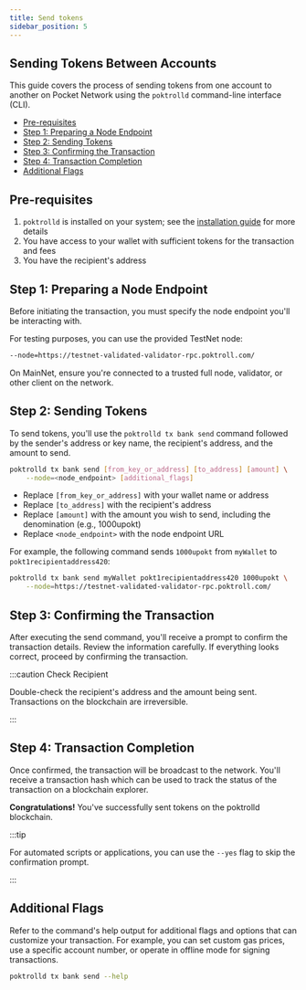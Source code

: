 ```yaml
---
title: Send tokens
sidebar_position: 5
---
```


## Sending Tokens Between Accounts <!-- omit in toc -->

This guide covers the process of sending tokens from one account to another on
Pocket Network using the `poktrolld` command-line interface (CLI).

- [Pre-requisites](#pre-requisites)
- [Step 1: Preparing a Node Endpoint](#step-1-preparing-a-node-endpoint)
- [Step 2: Sending Tokens](#step-2-sending-tokens)
- [Step 3: Confirming the Transaction](#step-3-confirming-the-transaction)
- [Step 4: Transaction Completion](#step-4-transaction-completion)
- [Additional Flags](#additional-flags)

## Pre-requisites

1. `poktrolld` is installed on your system; see the [installation guide](./poktrolld_cli.md) for more details
2. You have access to your wallet with sufficient tokens for the transaction and fees
3. You have the recipient's address

## Step 1: Preparing a Node Endpoint

Before initiating the transaction, you must specify the node endpoint you'll be interacting with.

For testing purposes, you can use the provided TestNet node:

```bash
--node=https://testnet-validated-validator-rpc.poktroll.com/
```

On MainNet, ensure you're connected to a trusted full node, validator, or other client on the network.

## Step 2: Sending Tokens

To send tokens, you'll use the `poktrolld tx bank send` command followed by the
sender's address or key name, the recipient's address, and the amount to send.

```sh
poktrolld tx bank send [from_key_or_address] [to_address] [amount] \
    --node=<node_endpoint> [additional_flags]
```

- Replace `[from_key_or_address]` with your wallet name or address
- Replace `[to_address]` with the recipient's address
- Replace `[amount]` with the amount you wish to send, including the denomination (e.g., 1000upokt)
- Replace `<node_endpoint>` with the node endpoint URL

For example, the following command sends `1000upokt` from `myWallet` to `pokt1recipientaddress420`:

```bash
poktrolld tx bank send myWallet pokt1recipientaddress420 1000upokt \
    --node=https://testnet-validated-validator-rpc.poktroll.com/
```

## Step 3: Confirming the Transaction

After executing the send command, you'll receive a prompt to confirm the transaction details.
Review the information carefully. If everything looks correct, proceed by confirming the transaction.

:::caution Check Recipient

Double-check the recipient's address and the amount being sent.
Transactions on the blockchain are irreversible.

:::

## Step 4: Transaction Completion

Once confirmed, the transaction will be broadcast to the network.
You'll receive a transaction hash which can be used to track the status of the transaction on a blockchain explorer.

**Congratulations!** You've successfully sent tokens on the poktrolld blockchain.

:::tip

For automated scripts or applications, you can use the `--yes` flag to skip the confirmation prompt.

:::

## Additional Flags

Refer to the command's help output for additional flags and options that can customize
your transaction. For example, you can set custom gas prices, use a specific account number,
or operate in offline mode for signing transactions.

```sh
poktrolld tx bank send --help
```
